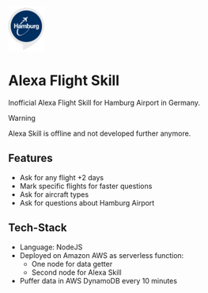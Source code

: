 <img src="logo.png" height="90" />

# Alexa Flight Skill
Inofficial Alexa Flight Skill for Hamburg Airport in Germany.

> [!WARNING]
> Alexa Skill is offline and not developed further anymore.

## Features

* Ask for any flight +2 days
* Mark specific flights for faster questions
* Ask for aircraft types
* Ask for questions about Hamburg Airport

## Tech-Stack

- Language: NodeJS
- Deployed on Amazon AWS as serverless function:
  - One node for data getter
  - Second node for Alexa Skill
- Puffer data in AWS DynamoDB every 10 minutes
